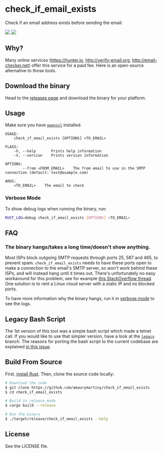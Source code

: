 # check_if_email_exists

Check if an email address exists before sending the email.

[![](https://img.shields.io/travis/amaurymartiny/check_if_email_exists.svg)](https://travis-ci.org/amaurymartiny/check_if_email_exists)
[![](https://ci.appveyor.com/api/projects/status/github/amaurymartiny/check_if_email_exists?branch=master&svg=true)](https://ci.appveyor.com/project/amaurymartiny/check-if-email-exists-a08kp)

## Why?

Many online services (https://hunter.io, http://verify-email.org, http://email-checker.net) offer this service for a paid fee. Here is an open-source alternative to those tools.

## Download the binary

Head to the [releases page](https://github.com/amaurymartiny/check_if_email_exists/releases) and download the binary for your platform.

## Usage

Make sure you have [`openssl`](https://www.openssl.org/) installed.

```
USAGE:
    check_if_email_exists [OPTIONS] <TO_EMAIL>

FLAGS:
    -h, --help       Prints help information
    -V, --version    Prints version information

OPTIONS:
        --from <FROM_EMAIL>    The from email to use in the SMTP connection (default: test@example.com)

ARGS:
    <TO_EMAIL>    The email to check
```

### Verbose Mode

To show debug logs when running the binary, run:

```bash
RUST_LOG=debug check_if_email_exists [OPTIONS] <TO_EMAIL>
```

## FAQ

### The binary hangs/takes a long time/doesn't show anything.

Most ISPs block outgoing SMTP requests through ports 25, 587 and 465, to prevent spam. `check_if_email_exists` needs to have these ports open to make a connection to the email's SMTP server, so won't work behind these ISPs, and will instead hang until it times out. There's unfortunately no easy workaround for this problem, see for example [this StackOverflow thread](https://stackoverflow.com/questions/18139102/how-to-get-around-an-isp-block-on-port-25-for-smtp). One solution is to rent a Linux cloud server with a static IP and no blocked ports.

To have more information why the binary hangs, run it in [verbose mode](#verbose-mode) to see the logs.

## Legacy Bash Script

The 1st version of this tool was a simple bash script which made a telnet call. If you would like to use that simpler version, have a look at the [`legacy`](https://github.com/amaurymartiny/check_if_email_exists/tree/legacy) branch. The reasons for porting the bash script to the current codebase are explained [in this issue](https://github.com/amaurymartiny/check_if_email_exists/issues/4).

## Build From Source

First, [install Rust](https://www.rust-lang.org/tools/install). Then, clone the source code locally:

```bash
# Download the code
$ git clone https://github.com/amaurymartiny/check_if_email_exists
$ cd check_if_email_exists

# Build in release mode
$ cargo build --release

# Run the binary
$ ./target/release/check_if_email_exists --help
```

## License

See the LICENSE file.
